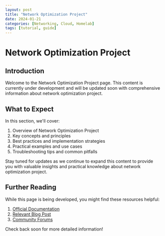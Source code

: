 ```yaml
---
layout: post
title: "Network Optimization Project"
date: 2024-01-21
categories: [Networking, Cloud, Homelab]
tags: [tutorial, guide]
---
```


# Network Optimization Project

## Introduction

Welcome to the Network Optimization Project page. This content is currently under development and will be updated soon with comprehensive information about network optimization project.

## What to Expect

In this section, we'll cover:

1. Overview of Network Optimization Project
2. Key concepts and principles
3. Best practices and implementation strategies
4. Practical examples and use cases
5. Troubleshooting tips and common pitfalls

Stay tuned for updates as we continue to expand this content to provide you with valuable insights and practical knowledge about network optimization project.

## Further Reading

While this page is being developed, you might find these resources helpful:

1. [Official Documentation](https://example.com)
2. [Relevant Blog Post](https://example.com/blog)
3. [Community Forums](https://example.com/forum)

Check back soon for more detailed information!

